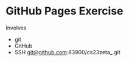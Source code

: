GitHub Pages Exercise 
=========== 
 
Involves 
*	git 
*	GitHub 
*	SSH git@github.com:83900/cs23zeta_.git
